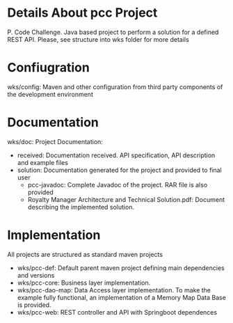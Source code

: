 # Details About pcc Project
P. Code Challenge. Java based project to perform a solution for a defined REST API.
Please, see structure into wks folder for more details

# Confiugration
wks/config: Maven and other configuration from third party components of the development environment

# Documentation
wks/doc: Project Documentation:
 - received: Documentation received. API specification, API description and example files 
 - solution: Documentation generated for the project and provided to final user
   - pcc-javadoc: Complete Javadoc of the project. RAR file is also provided
   - Royalty Manager Architecture and Technical Solution.pdf: Document describing the implemented solution.
# Implementation
All projects are structured as standard maven projects
- wks/pcc-def: Default parent maven project defining main dependencies and versions
- wks/pcc-core: Business layer implementation.
- wks/pcc-dao-map: Data Access layer implementation. To make the example fully functional, an implementation of a Memory Map Data Base is provided.
- wks/pcc-web: REST controller and API with Springboot dependences
